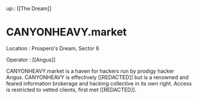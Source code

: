 ---
---
up:: [[The Dream]]

# CANYONHEAVY.market

Location
: Prospero's Dream, Sector 6

Operator
: [[Angus]]

CANYONHEAVY.market is a haven for hackers run by prodigy hacker Angus. CANYONHEAVY is effectively [[REDACTED]] but is a renowned and feared information brokerage and hacking collective in its own right. Access is restricted to vetted clients, first met [[REDACTED]].